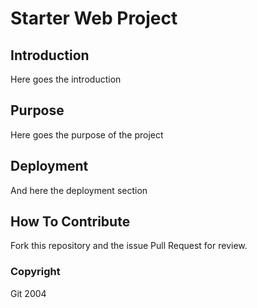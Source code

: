 # Starter Web Project

## Introduction
 Here goes the introduction

## Purpose
 Here goes the purpose of the project

## Deployment
 And here the deployment section

## How To Contribute
 Fork this repository and the issue Pull Request for review.

### Copyright
 Git 2004
